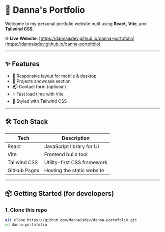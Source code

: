 # 💼 Danna's Portfolio

Welcome to my personal portfolio website built using **React**, **Vite**, and **Tailwind CSS**.

🌐 **Live Website**: [https://dannaisdev.github.io/danna-portofolio](https://dannaisdev.github.io/danna-portofolio)

---

## ✨ Features

- 🎯 Responsive layout for mobile & desktop
- 📁 Projects showcase section
- 📬 Contact form (optional)
- ⚡ Fast load time with Vite
- 🎨 Styled with Tailwind CSS

---

## 🛠️ Tech Stack

| Tech           | Description                     |
|----------------|---------------------------------|
| React          | JavaScript library for UI       |
| Vite           | Frontend build tool             |
| Tailwind CSS   | Utility-first CSS framework     |
| GitHub Pages   | Hosting the static website      |

---

## 📦 Getting Started (for developers)

### 1. Clone this repo

```bash
git clone https://github.com/dannaisdev/danna-portofolio.git
cd danna-portofolio
